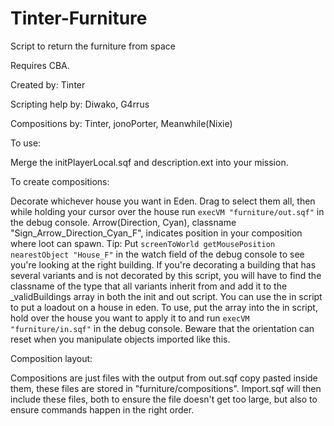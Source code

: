 # Tinter-Furniture
Script to return the furniture from space

Requires CBA.

Created by: Tinter

Scripting help by: Diwako, G4rrus

Compositions by: Tinter, jonoPorter, Meanwhile(Nixie)

To use: 

Merge the initPlayerLocal.sqf and description.ext into your mission.

To create compositions:

Decorate whichever house you want in Eden. Drag to select them all, then while holding your cursor over the house run ``execVM "furniture/out.sqf"`` in the debug console.
Arrow(Direction, Cyan), classname "Sign_Arrow_Direction_Cyan_F", indicates position in your composition where loot can spawn.
  Tip: Put ``screenToWorld getMousePosition nearestObject "House_F"`` in the watch field of the debug console to see you're looking at the right building.
If you're decorating a building that has several variants and is not decorated by this script, you will have to find the classname of the type that all variants inherit from and add it to the _validBuildings array in both the init and out script.
You can use the in script to put a loadout on a house in eden. To use, put the array into the in script, hold over the house you want to apply it to and run ``execVM "furniture/in.sqf"`` in the debug console.
Beware that the orientation can reset when you manipulate objects imported like this.

Composition layout:

Compositions are just files with the output from out.sqf copy pasted inside them, these files are stored in "furniture/compositions".
Import.sqf will then include these files, both to ensure the file doesn't get too large, but also to ensure commands happen in the right order.
